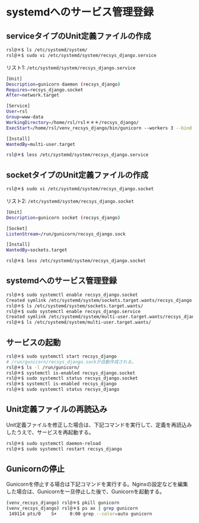 # systemdへのサービス管理登録

## serviceタイプのUnit定義ファイルの作成
```bash
rsl@＊$ ls /etc/systemd/system/
rsl@＊$ sudo vi /etc/systemd/system/recsys_django.service
```

リスト1: `/etc/systemd/system/recsys_django.service`
```bash
[Unit]
Description=gunicorn daemon (recsys_django)
Requires=recsys_django.socket
After=network.target

[Service]
User=rsl
Group=www-data
WorkingDirectory=/home/rsl/rsl＊＊＊/recsys_django/
ExecStart=/home/rsl/venv_recsys_django/bin/gunicorn --workers 3 --bind /run/gunicorn/recsys_django.sock recsys_django.wsgi:application

[Install]
WantedBy=multi-user.target
```

```bash
rsl@＊$ less /etc/systemd/system/recsys_django.service
```

## socketタイプのUnit定義ファイルの作成
```bash
rsl@＊$ sudo vi /etc/systemd/system/recsys_django.socket
```

リスト2: `/etc/systemd/system/recsys_django.socket`
```bash
[Unit]
Description=gunicorn socket (recsys_django)

[Socket]
ListenStream=/run/gunicorn/recsys_django.sock

[Install]
WantedBy=sockets.target
```

```bash
rsl@＊$ less /etc/systemd/system/recsys_django.socket
```

## systemdへのサービス管理登録
```bash
rsl@＊$ sudo systemctl enable recsys_django.socket
Created symlink /etc/systemd/system/sockets.target.wants/recsys_django.socket → /etc/systemd/system/recsys_django.socket.
rsl@＊$ ls /etc/systemd/system/sockets.target.wants/
rsl@＊$ sudo systemctl enable recsys_django.service
Created symlink /etc/systemd/system/multi-user.target.wants/recsys_django.service → /etc/systemd/system/recsys_django.service.
rsl@＊$ ls /etc/systemd/system/multi-user.target.wants/
```

## サービスの起動
```bash
rsl@＊$ sudo systemctl start recsys_django
# /run/gunicorn/recsys_django.sockが自動作成される。
rsl@＊$ ls -l /run/gunicorn/
rsl@＊$ systemctl is-enabled recsys_django.socket
rsl@＊$ sudo systemctl status recsys_django.socket
rsl@＊$ systemctl is-enabled recsys_django
rsl@＊$ sudo systemctl status recsys_django
```

## Unit定義ファイルの再読込み
Unit定義ファイルを修正した場合は、下記コマンドを実行して、定義を再読込みしたうえで、サービスを再起動する。
```bash
rsl@＊$ sudo systemctl daemon-reload
rsl@＊$ sudo systemctl restart recsys_django
```

## Gunicornの停止
Gunicornを停止する場合は下記コマンドを実行する。Nginxの設定などを編集した場合は、Gunicornを一旦停止した後で、Gunicornを起動する。
```bash
(venv_recsys_django) rsl@＊$ pkill gunicorn
(venv_recsys_django) rsl@＊$ ps ax | grep gunicorn
 149114 pts/0    S+     0:00 grep --color=auto gunicorn
```
